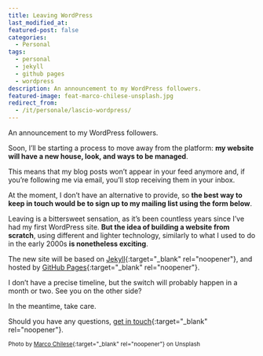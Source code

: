```yaml
---
title: Leaving WordPress
last_modified_at: 
featured-post: false
categories:
  - Personal
tags:
  - personal
  - jekyll
  - github pages
  - wordpress
description: An announcement to my WordPress followers.
featured-image: feat-marco-chilese-unsplash.jpg
redirect_from:
  - /it/personale/lascio-wordpress/
---
```

An announcement to my WordPress followers.

Soon, I’ll be starting a process to move away from the platform: **my website will have a new house, look, and ways to be managed**.

<!--more-->

This means that my blog posts won’t appear in your feed anymore and, if you’re following me via email, you’ll stop receiving them in your inbox.

At the moment, I don’t have an alternative to provide, so **the best way to keep in touch would be to sign up to my mailing list using the form below**.

Leaving is a bittersweet sensation, as it’s been countless years since I’ve had my first WordPress site. **But the idea of building a website from scratch**, using different and lighter technology, similarly to what I used to do in the early 2000s **is nonetheless exciting**.

The new site will be based on [Jekyll](https://jekyllrb.com/){:target="_blank" rel="noopener"}, and hosted by [GitHub Pages](https://pages.github.com/){:target="_blank" rel="noopener"}.

I don’t have a precise timeline, but the switch will probably happen in a month or two. See you on the other side?

In the meantime, take care.

Should you have any questions, [get in touch](https://silviamaggidesign.com/get-in-touch-silviamaggi/){:target="_blank" rel="noopener"}.

<small>Photo by [Marco Chilese](https://unsplash.com/@chmarco){:target="_blank" rel="noopener"} on Unsplash</small>
